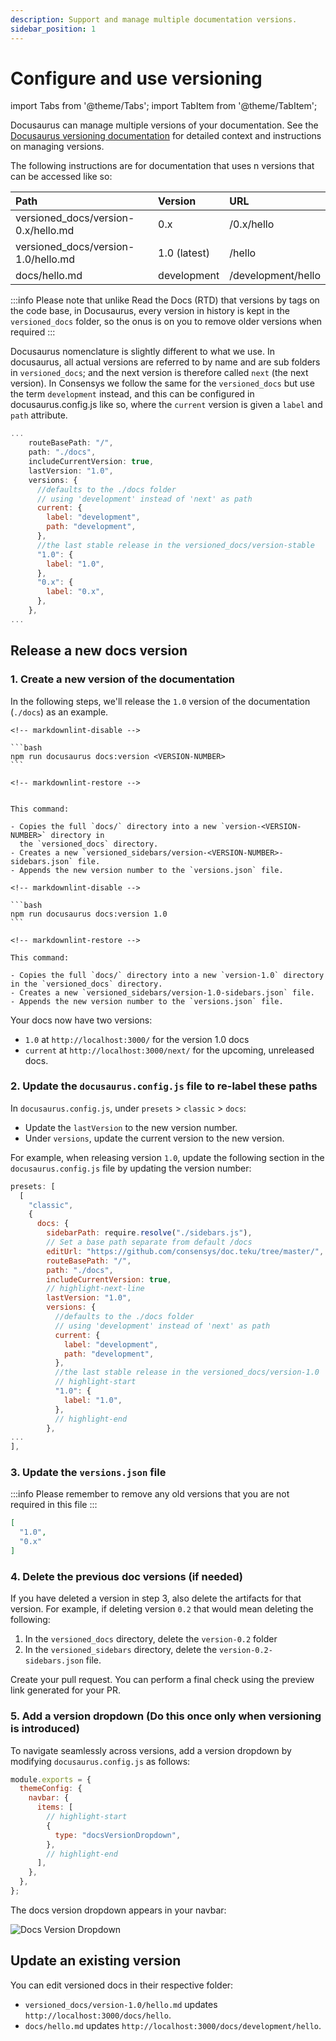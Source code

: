 ```yaml
---
description: Support and manage multiple documentation versions.
sidebar_position: 1
---
```


# Configure and use versioning

import Tabs from '@theme/Tabs';
import TabItem from '@theme/TabItem';

Docusaurus can manage multiple versions of your documentation.
See the [Docusaurus versioning documentation](https://docusaurus.io/docs/next/versioning) for
detailed context and instructions on managing versions.

The following instructions are for documentation that uses n versions that can be accessed like so:

| Path                                | Version        | URL                |
|:-----------------------------------  |:-------------  |:-------------------|
|versioned_docs/version-0.x/hello.md   | 0.x            | /0.x/hello        |
|versioned_docs/version-1.0/hello.md   | 1.0 (latest)   |  /hello             |
|docs/hello.md                         | development    |  /development/hello |

:::info
Please note that unlike Read the Docs (RTD) that versions by tags on the code base, in Docusaurus,
every version in history is kept in the `versioned_docs` folder, so the onus is on you to remove
older versions when required
:::

Docusaurus nomenclature is slightly different to what we use. In docusaurus, all actual versions
are referred to by name and are sub folders in `versioned_docs`; and the next version is therefore called
`next` (the next version). In Consensys we follow the same for the `versioned_docs` but use the
term `development` instead, and this can be configured in docusaurus.config.js like so, where
the `current` version is given a `label` and `path` attribute.

```js
...
    routeBasePath: "/",
    path: "./docs",
    includeCurrentVersion: true,
    lastVersion: "1.0",
    versions: {
      //defaults to the ./docs folder
      // using 'development' instead of 'next' as path
      current: {
        label: "development",
        path: "development",
      },
      //the last stable release in the versioned_docs/version-stable
      "1.0": {
        label: "1.0",
      },
      "0.x": {
        label: "0.x",
      },
    },
...
```

## Release a new docs version

### 1. Create a new version of the documentation

In the following steps, we'll release the `1.0` version of the documentation (`./docs`) as an example.

<Tabs>
  <TabItem value="Syntax" label="Syntax">

    <!-- markdownlint-disable -->

    ```bash
    npm run docusaurus docs:version <VERSION-NUMBER>
    ```

    <!-- markdownlint-restore -->


    This command:

    - Copies the full `docs/` directory into a new `version-<VERSION-NUMBER>` directory in 
      the `versioned_docs` directory.
    - Creates a new `versioned_sidebars/version-<VERSION-NUMBER>-sidebars.json` file.
    - Appends the new version number to the `versions.json` file.

  </TabItem>
  <TabItem value="Example" label="Example">

    <!-- markdownlint-disable -->

    ```bash
    npm run docusaurus docs:version 1.0
    ```

    <!-- markdownlint-restore -->

    This command:

    - Copies the full `docs/` directory into a new `version-1.0` directory in the `versioned_docs` directory.
    - Creates a new `versioned_sidebars/version-1.0-sidebars.json` file.
    - Appends the new version number to the `versions.json` file.

  </TabItem>
</Tabs>

Your docs now have two versions:

- `1.0` at `http://localhost:3000/` for the version 1.0 docs
- `current` at `http://localhost:3000/next/` for the upcoming, unreleased docs.

### 2. Update the `docusaurus.config.js` file to re-label these paths

In `docusaurus.config.js`, under `presets` > `classic` > `docs`:

- Update the `lastVersion` to the new version number.
- Under `versions`, update the current version to the new version.

For example, when releasing version `1.0`, update the following section in the `docusaurus.config.js`
file by updating the version number:

```js
presets: [
  [
    "classic",
    {
      docs: {
        sidebarPath: require.resolve("./sidebars.js"),
        // Set a base path separate from default /docs
        editUrl: "https://github.com/consensys/doc.teku/tree/master/",
        routeBasePath: "/",
        path: "./docs",
        includeCurrentVersion: true,
        // highlight-next-line
        lastVersion: "1.0",
        versions: {
          //defaults to the ./docs folder
          // using 'development' instead of 'next' as path
          current: {
            label: "development",
            path: "development",
          },
          //the last stable release in the versioned_docs/version-1.0
          // highlight-start
          "1.0": {
            label: "1.0",
          },
          // highlight-end
        },
...
],

```

### 3. Update the `versions.json` file

:::info
Please remember to remove any old versions that you are not required in this file
:::

```json
[
  "1.0",
  "0.x"
]
```

### 4. Delete the previous doc versions (if needed)

If you have deleted a version in step 3, also delete the artifacts for that version. For example,
if deleting version `0.2` that would mean deleting the following:

1. In the `versioned_docs` directory, delete the `version-0.2` folder
2. In the `versioned_sidebars` directory, delete the `version-0.2-sidebars.json` file.

Create your pull request. You can perform a final check using the preview link generated for your PR.

### 5. Add a version dropdown (Do this once only when versioning is introduced)

To navigate seamlessly across versions, add a version dropdown by modifying `docusaurus.config.js`
as follows:

```js title="docusaurus.config.js"
module.exports = {
  themeConfig: {
    navbar: {
      items: [
        // highlight-start
        {
          type: "docsVersionDropdown",
        },
        // highlight-end
      ],
    },
  },
};
```

The docs version dropdown appears in your navbar:

<p align="center">

![Docs Version Dropdown](../img/docsVersionDropdown.png)

</p>

## Update an existing version

You can edit versioned docs in their respective folder:

- `versioned_docs/version-1.0/hello.md` updates `http://localhost:3000/docs/hello`.
- `docs/hello.md` updates `http://localhost:3000/docs/development/hello`.

